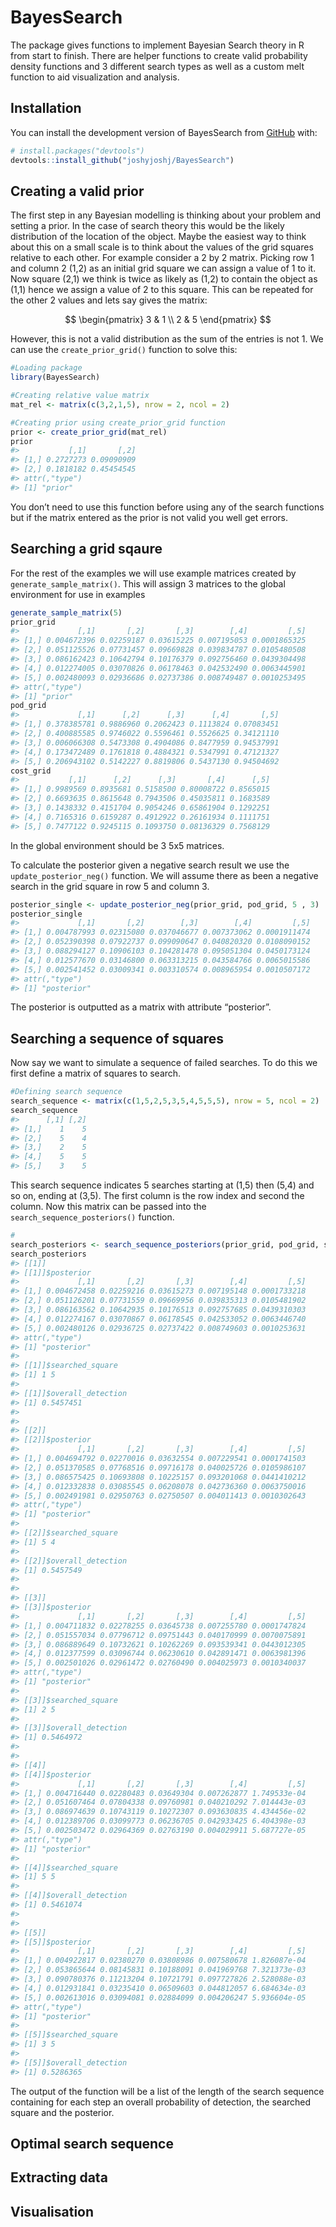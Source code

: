 
<!-- README.md is generated from README.Rmd. Please edit that file -->

# BayesSearch

<!-- badges: start -->
<!-- badges: end -->

The package gives functions to implement Bayesian Search theory in R
from start to finish. There are helper functions to create valid
probability density functions and 3 different search types as well as a
custom melt function to aid visualization and analysis.

## Installation

You can install the development version of BayesSearch from
[GitHub](https://github.com/) with:

``` r
# install.packages("devtools")
devtools::install_github("joshyjoshj/BayesSearch")
```

## Creating a valid prior

The first step in any Bayesian modelling is thinking about your problem
and setting a prior. In the case of search theory this would be the
likely distribution of the location of the object. Maybe the easiest way
to think about this on a small scale is to think about the values of the
grid squares relative to each other. For example consider a 2 by 2
matrix. Picking row 1 and column 2 (1,2) as an initial grid square we
can assign a value of 1 to it. Now square (2,1) we think is twice as
likely as (1,2) to contain the object as (1,1) hence we assign a value
of 2 to this square. This can be repeated for the other 2 values and
lets say gives the matrix:

$$ \begin{pmatrix} 3 & 1 \\ 2 & 5 \end{pmatrix} $$

However, this is not a valid distribution as the sum of the entries is
not 1. We can use the `create_prior_grid()` function to solve this:

``` r
#Loading package
library(BayesSearch)

#Creating relative value matrix
mat_rel <- matrix(c(3,2,1,5), nrow = 2, ncol = 2)

#Creating prior using create_prior_grid function
prior <- create_prior_grid(mat_rel)
prior
#>           [,1]       [,2]
#> [1,] 0.2727273 0.09090909
#> [2,] 0.1818182 0.45454545
#> attr(,"type")
#> [1] "prior"
```

You don’t need to use this function before using any of the search
functions but if the matrix entered as the prior is not valid you well
get errors.

## Searching a grid sqaure

For the rest of the examples we will use example matrices created by
`generate_sample_matrix()`. This will assign 3 matrices to the global
environment for use in examples

``` r
generate_sample_matrix(5)
prior_grid
#>             [,1]       [,2]       [,3]        [,4]         [,5]
#> [1,] 0.004672396 0.02259187 0.03615225 0.007195053 0.0001865325
#> [2,] 0.051125526 0.07731457 0.09669828 0.039834787 0.0105480508
#> [3,] 0.086162423 0.10642794 0.10176379 0.092756460 0.0439304498
#> [4,] 0.012274005 0.03070826 0.06178463 0.042532490 0.0063445901
#> [5,] 0.002480093 0.02936686 0.02737386 0.008749487 0.0010253495
#> attr(,"type")
#> [1] "prior"
pod_grid
#>             [,1]      [,2]      [,3]      [,4]       [,5]
#> [1,] 0.378385781 0.9886960 0.2062423 0.1113824 0.07083451
#> [2,] 0.400885585 0.9746022 0.5596461 0.5526625 0.34121110
#> [3,] 0.006066308 0.5473308 0.4904086 0.8477959 0.94537991
#> [4,] 0.173472489 0.1761818 0.4884321 0.5347991 0.47121327
#> [5,] 0.206943102 0.5142227 0.8819806 0.5437130 0.94504692
cost_grid
#>           [,1]      [,2]      [,3]       [,4]      [,5]
#> [1,] 0.9989569 0.8935681 0.5158500 0.80008722 0.8565015
#> [2,] 0.6693635 0.8615648 0.7943506 0.45035811 0.1683589
#> [3,] 0.1438332 0.4151704 0.9054246 0.65861904 0.1292251
#> [4,] 0.7165316 0.6159287 0.4912922 0.26161934 0.1111751
#> [5,] 0.7477122 0.9245115 0.1093750 0.08136329 0.7568129
```

In the global environment should be 3 5x5 matrices.

To calculate the posterior given a negative search result we use the
`update_posterior_neg()` function. We will assume there as been a
negative search in the grid square in row 5 and column 3.

``` r
posterior_single <- update_posterior_neg(prior_grid, pod_grid, 5 , 3)
posterior_single
#>             [,1]       [,2]        [,3]        [,4]         [,5]
#> [1,] 0.004787993 0.02315080 0.037046677 0.007373062 0.0001911474
#> [2,] 0.052390398 0.07922737 0.099090647 0.040820320 0.0108090152
#> [3,] 0.088294127 0.10906103 0.104281478 0.095051304 0.0450173124
#> [4,] 0.012577670 0.03146800 0.063313215 0.043584766 0.0065015586
#> [5,] 0.002541452 0.03009341 0.003310574 0.008965954 0.0010507172
#> attr(,"type")
#> [1] "posterior"
```

The posterior is outputted as a matrix with attribute “posterior”.

## Searching a sequence of squares

Now say we want to simulate a sequence of failed searches. To do this we
first define a matrix of squares to search.

``` r
#Defining search sequence
search_sequence <- matrix(c(1,5,2,5,3,5,4,5,5,5), nrow = 5, ncol = 2)
search_sequence
#>      [,1] [,2]
#> [1,]    1    5
#> [2,]    5    4
#> [3,]    2    5
#> [4,]    5    5
#> [5,]    3    5
```

This search sequence indicates 5 searches starting at (1,5) then (5,4)
and so on, ending at (3,5). The first column is the row index and second
the column. Now this matrix can be passed into the
`search_sequence_posteriors()` function.

``` r
#
search_posteriors <- search_sequence_posteriors(prior_grid, pod_grid, search_sequence)
search_posteriors
#> [[1]]
#> [[1]]$posterior
#>             [,1]       [,2]       [,3]        [,4]         [,5]
#> [1,] 0.004672458 0.02259216 0.03615273 0.007195148 0.0001733218
#> [2,] 0.051126201 0.07731559 0.09669956 0.039835313 0.0105481902
#> [3,] 0.086163562 0.10642935 0.10176513 0.092757685 0.0439310303
#> [4,] 0.012274167 0.03070867 0.06178545 0.042533052 0.0063446740
#> [5,] 0.002480126 0.02936725 0.02737422 0.008749603 0.0010253631
#> attr(,"type")
#> [1] "posterior"
#> 
#> [[1]]$searched_square
#> [1] 1 5
#> 
#> [[1]]$overall_detection
#> [1] 0.5457451
#> 
#> 
#> [[2]]
#> [[2]]$posterior
#>             [,1]       [,2]       [,3]        [,4]         [,5]
#> [1,] 0.004694792 0.02270016 0.03632554 0.007229541 0.0001741503
#> [2,] 0.051370585 0.07768516 0.09716178 0.040025726 0.0105986107
#> [3,] 0.086575425 0.10693808 0.10225157 0.093201068 0.0441410212
#> [4,] 0.012332838 0.03085545 0.06208078 0.042736360 0.0063750016
#> [5,] 0.002491981 0.02950763 0.02750507 0.004011413 0.0010302643
#> attr(,"type")
#> [1] "posterior"
#> 
#> [[2]]$searched_square
#> [1] 5 4
#> 
#> [[2]]$overall_detection
#> [1] 0.5457549
#> 
#> 
#> [[3]]
#> [[3]]$posterior
#>             [,1]       [,2]       [,3]        [,4]         [,5]
#> [1,] 0.004711832 0.02278255 0.03645738 0.007255780 0.0001747824
#> [2,] 0.051557034 0.07796712 0.09751443 0.040170999 0.0070075891
#> [3,] 0.086889649 0.10732621 0.10262269 0.093539341 0.0443012305
#> [4,] 0.012377599 0.03096744 0.06230610 0.042891471 0.0063981396
#> [5,] 0.002501026 0.02961472 0.02760490 0.004025973 0.0010340037
#> attr(,"type")
#> [1] "posterior"
#> 
#> [[3]]$searched_square
#> [1] 2 5
#> 
#> [[3]]$overall_detection
#> [1] 0.5464972
#> 
#> 
#> [[4]]
#> [[4]]$posterior
#>             [,1]       [,2]       [,3]        [,4]         [,5]
#> [1,] 0.004716440 0.02280483 0.03649304 0.007262877 1.749533e-04
#> [2,] 0.051607464 0.07804338 0.09760981 0.040210292 7.014443e-03
#> [3,] 0.086974639 0.10743119 0.10272307 0.093630835 4.434456e-02
#> [4,] 0.012389706 0.03099773 0.06236705 0.042933425 6.404398e-03
#> [5,] 0.002503472 0.02964369 0.02763190 0.004029911 5.687727e-05
#> attr(,"type")
#> [1] "posterior"
#> 
#> [[4]]$searched_square
#> [1] 5 5
#> 
#> [[4]]$overall_detection
#> [1] 0.5461074
#> 
#> 
#> [[5]]
#> [[5]]$posterior
#>             [,1]       [,2]       [,3]        [,4]         [,5]
#> [1,] 0.004922817 0.02380270 0.03808986 0.007580678 1.826087e-04
#> [2,] 0.053865644 0.08145831 0.10188091 0.041969768 7.321373e-03
#> [3,] 0.090780376 0.11213204 0.10721791 0.097727826 2.528088e-03
#> [4,] 0.012931841 0.03235410 0.06509603 0.044812057 6.684634e-03
#> [5,] 0.002613016 0.03094081 0.02884099 0.004206247 5.936604e-05
#> attr(,"type")
#> [1] "posterior"
#> 
#> [[5]]$searched_square
#> [1] 3 5
#> 
#> [[5]]$overall_detection
#> [1] 0.5286365
```

The output of the function will be a list of the length of the search
sequence containing for each step an overall probability of detection,
the searched square and the posterior.

## Optimal search sequence

## Extracting data

## Visualisation
